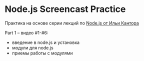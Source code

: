 # Node.js Screencast Practice

Практика на основе серии лекций по [Node.js от Ильи Кантора](http://learn.javascript.ru/screencast/nodejs)

Part 1 – видео #1-#6:

* введение в node.js и установка
* модули для node.js
* приемы работы с модулями
